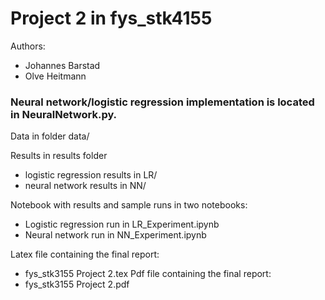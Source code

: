 # Project 2 in fys_stk4155

Authors:
- Johannes Barstad
- Olve Heitmann

### Neural network/logistic regression implementation is located in NeuralNetwork.py.

Data in folder data/

Results in results folder
- logistic regression results in LR/
- neural network results in NN/

Notebook with results and sample runs in two notebooks:
- Logistic regression run in LR_Experiment.ipynb
- Neural network run in NN_Experiment.ipynb

Latex file containing the final report:
- fys_stk3155 Project 2.tex
Pdf file containing the final report:
- fys_stk3155 Project 2.pdf

